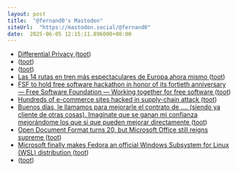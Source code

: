```yaml
---
layout: post
title:  "@fernand0's Mastodon"
siteUrl:  "https://mastodon.social/@fernand0"
date:  2025-06-05 12:15:11.896000+00:00
---
```

*  [Differential Privacy ](https://mitpress.mit.edu/9780262551656/differential-privacy) ([toot](https://mastodon.social/@fernand0/114630702654613352))
*  [ ](https://mastodon.social/users/fernand0/statuses/114630624894339114/activity) ([toot](https://mastodon.social/users/fernand0/statuses/114630624894339114/activity))
*  [ ](https://social.hispa-2025.freemyip.com/@hispa) ([toot](https://mastodon.social/@fernand0/114630624702721572))
*  [Las 14 rutas en tren más espectaculares de Europa ahora mismo ](https://www.timeout.es/barcelona/es/viaje/rutas-tren-espectaculares-europ) ([toot](https://mastodon.social/@fernand0/114630523015402368))
*  [FSF to hold free software hackathon in honor of its fortieth anniversary — Free Software Foundation — Working together for free software ](https://www.fsf.org/news/fsf40-hackatho) ([toot](https://mastodon.social/@fernand0/114630284836399997))
*  [Hundreds of e-commerce sites hacked in supply-chain attack ](https://arstechnica.com/security/2025/05/hundreds-of-e-commerce-sites-hacked-in-supply-chain-attack) ([toot](https://mastodon.social/@fernand0/114630139796490300))
*  [Buenos días, le llamamos para mejorarle el contrato de .... (siendo ya cliente de otras cosas). Imagínate que se ganan mi confianza mejorándome los que sí que pueden mejorar directamente ](https://mastodon.social/@fernand0/114630055497162428) ([toot](https://mastodon.social/@fernand0/114630055497162428))
*  [Open Document Format turns 20, but Microsoft Office still reigns supreme ](https://www.theregister.com/2025/05/03/20_years_open_document_format) ([toot](https://mastodon.social/@fernand0/114629859423767892))
*  [Microsoft finally makes Fedora an official Windows Subsystem for Linux (WSL) distribution ](https://betanews.com/2025/05/06/microsoft-finally-makes-fedora-an-official-windows-subsystem-for-linux-wsl-distribution) ([toot](https://mastodon.social/@fernand0/114628112578291303))
*  [ ](https://mastodon.social/@vrruiz) ([toot](https://mastodon.social/@fernand0/114627255060521647))
